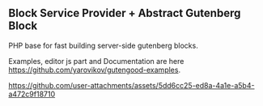## Block Service Provider + Abstract Gutenberg Block

PHP base for fast building server-side gutenberg blocks.

Examples, editor js part and Documentation are here https://github.com/yarovikov/gutengood-examples.

https://github.com/user-attachments/assets/5dd6cc25-ed8a-4a1e-a5b4-a472c9f18710

